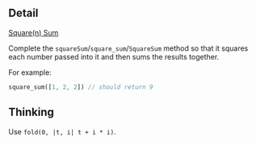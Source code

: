## Detail

[Square(n) Sum](https://www.codewars.com/kata/515e271a311df0350d00000f)

Complete the `squareSum`/`square_sum`/`SquareSum` method so that it squares each number passed into it and then sums the results together. 

For example:

```rust
square_sum([1, 2, 2]) // should return 9
```

## Thinking

Use `fold(0, |t, i| t + i * i)`.
